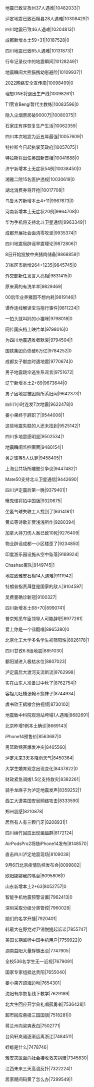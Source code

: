 地震已致甘孜州37人遇难|10482033|1

泸定地震已致石棉县28人遇难|10308429|1

四川地震已致46人遇难|10204813|1

成都新增本土59+31|10187528|0

四川地震已致65人遇难|10131873|1

行车记录仪中的地震瞬间|10128249|1

地震瞬间大熊猫携幼崽避险|10109937|1

2022网络安全宣传周|10098499|0

理想ONE将退出生产线|10098261|1

T1官宣Bengi暂代主教练|10083596|0

隐入尘烟票房破9000万|10080375|1

石家庄有序恢复生产生活|10062359|

四川本次地震为近五年最强|10057609|1

特拉斯今日起执掌英政府|10057075|1

特拉斯将出任英国新首相|10041688|0

济宁新增本土无症状54例|10038450|0

湘雅二院15名医护违规|10030619|0

湖北消费券将开抢|10017708|1

乌鲁木齐新增本土4+11|9967673|0

河南新增本土无症状20例|9964708|0

华为手机将支持北斗卫星通信|9963349|1

成都开展社会面清零攻坚|9935374|1

四川地震局辟谣旱震理论|9872806|1

8日开始投放中央猪肉储备|9868859|1

31省区市新增264+1235|9845745|0

外交部新任发言人亮相|9831415|0

原来真的有洗羊羊|9829469|

00后毕业养猪因不想内耗|9819146|1

谭乔连线解读宝马拖行事件|9811224|1

一拍头就叫妈的小猫咪|9798018|0

网传国庆档上映片单|9798016|0

为四川地震遇难者默哀|9794504|1

国铁集团负债破6万亿|9784252|0

成都女子献血时遇地震|9770674|0

男子地震跳伞逃生系谣言|9751672|

辽宁新增本土2+89|9673644|0

男子因地震被困厕所系旧闻|9642373|1

四川1小时连发7次地震|9622478|0

姜小果终于辞职了|9544008|1

这些地震失联的人还未找到|9525142|1

四川多地震感明显|9502534|1

地震瞬间监控画面|9480154|1

黄之锋等5人认罪|9458405|1

上海公共场所雕塑引争议|9447482|1

Mate50支持北斗卫星通信|9442690|

四川泸定震后第一晚|9379401|1

曝鬼怪将拍中国版|9320675|

坐氢气球失联工人找到了|9314181|1

黄瓜等诗歌非贾浅浅所作|9280394|

加拿大持刀伤人案已致10死|9276409|

物业辟谣成都一小区楼歪了|9234850|

印度游乐园设施从空中坠落|9169924|

Chashao离队|9149745|1

地震致雅安石棉14人遇难|9111942|

特朗普指责拜登是国家的敌人|9104597|

吴费曼确诊新冠|9100327|

四川新增本土68+70|8990741|

普京知悉车臣领导人可能辞职|8977261|

爱上你是一个错翻唱|8965380|0

北京化工大学多名学生初筛阳性|8926178|1

四川甘孜6.8级地震|8851030|

鄱阳湖进入极枯水位|8807023|

泸定震后大渡河支流断流|8762998|

实在山东人准备过中秋了|8762754|1

容祖儿吐槽张翰不换袜子|8744934|

虞书欣王鹤棣合拍视频|8730102|

地震致中科院观测站垮塌1人遇难|8682691|

北京昨增1例本土确诊|8669143|

iPhone14预售价|8563687|0

男篮欧锦赛爆发冲突|8465560|

泸定未来3天多降雨天气|8450364|

大学生婚育观念出现变化|8437822|0

财政紧急调拨1.5亿支持救灾|8382261|

骑手龙麻子为泸定地震发声|8359252|1

西工大遭美国安局网络攻击|8333590|

郑州震感|8210878|

居然有人有三颗门牙|8208931|1

四川绵竹回应出现蝙蝠群|8172124|

AirPodsPro2将随iPhone14发布|8148570|

直击四川泸定地震现场|8109038|

9月6日北京疫情防控发布会|8099802|

欧阳娜娜我的嘴替|8095806|0

山东新增本土2+63|8052757|0

智能手机地震预警设置|7962413|0

深圳采取分级分类管控|7960028|

她们的名字开播|7920401|

韩最大在野党对尹锡悦提起诉讼|7855747|

美国长期监听中国手机用户|7759922|0

湖南益阳大量蜉蝣出没|7747905|

全校536名学生无一近视|7679091|

国家专家组抵达贵阳|7655040|

姜小果齐颂海边吻|7654301|

沈阳有序恢复线下教学|7629189|

北大生回应开学典礼唱孤勇者|7536428|1

超市回应悬挂三国国旗|7518281|0

蒋兰州向梁爽表白|7502771|

台风轩岚诺逐渐远离浙江|7484511|

蜉蝣是什么|7478746|

雅安灾区面向社会接收救灾捐赠|7345830|

江西未来三天高温反扑|7322224|1

居家期间码黄了怎么办|7299549|1

